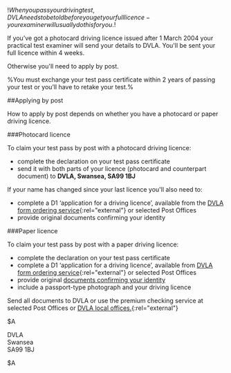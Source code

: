 $!When you pass your driving test, DVLA needs to be told before you get your full licence - your examiner will usually do this for you.$!

If you’ve got a photocard driving licence issued after 1 March 2004 your practical test examiner will send your details to DVLA. You'll be sent your full licence within 4 weeks.

Otherwise you'll need to apply by post.

%You must exchange your test pass certificate within 2 years of passing your test or you’ll have to retake your test.%

##Applying by post

How to apply by post depends on whether you have a photocard or paper driving licence.

###Photocard licence

To claim your test pass by post with a photocard driving licence:

- complete the declaration on your test pass certificate
- send it with both parts of your licence (photocard and counterpart document) to **DVLA, Swansea, SA99 1BJ**

If your name has changed since your last licence you'll also need to:

- complete a D1 ‘application for a driving licence’, available from the [DVLA form ordering service](https://www.dvla.gov.uk/dvla/onlineservices/order_forms.aspx?ext=dg "DVLA form ordering service"){:rel="external"} or selected Post Offices
- provide original documents confirming your identity

###Paper licence

To claim your test pass by post with a paper driving licence:

- complete the declaration on your test pass certificate
- complete a D1 ‘application for a driving licence’, available from [DVLA form ordering service](https://www.dvla.gov.uk/dvla/onlineservices/order_forms.aspx?ext=dg "DVLA form ordering service"){:rel="external"} or selected Post Offices
- provide original [documents confirming your identity](/identity-documents-needed-for-driving-licence-applications "documents confirming your identity")
- include a passport-type photograph and your driving licence

Send all documents to DVLA or use the premium checking service at selected Post Offices or [DVLA local offices.](http://www.direct.gov.uk/en/Dl1/Directories/UsefulContactsByCategory/MotoringContacts/DG_10012974 "DVLA local offices"){:rel="external"}

$A

DVLA  
Swansea  
SA99 1BJ

$A
